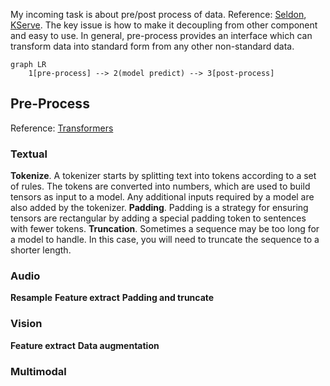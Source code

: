 My incoming task is about pre/post process of data. Reference: [Seldon](https://docs.seldon.io/projects/seldon-core/en/latest/examples/transformers-v2-protocol.html), [KServe](https://kserve.github.io/website/0.9/modelserving/v1beta1/transformer/feast/). The key issue is how to make it decoupling from other component and easy to use. In general, pre-process provides an interface which can transform data into standard form from any other non-standard data.
```mermaid
graph LR
    1[pre-process] --> 2(model predict) --> 3[post-process]
```
## Pre-Process
Reference: [Transformers](https://huggingface.co/docs/transformers/preprocessing#preprocess)
### Textual
**Tokenize**. A tokenizer starts by splitting text into tokens according to a set of rules. The tokens are converted into numbers, which are used to build tensors as input to a model. Any additional inputs required by a model are also added by the tokenizer.
**Padding**. Padding is a strategy for ensuring tensors are rectangular by adding a special padding token to sentences with fewer tokens.
**Truncation**. Sometimes a sequence may be too long for a model to handle. In this case, you will need to truncate the sequence to a shorter length.

### Audio
**Resample**
**Feature extract**
**Padding and truncate**
### Vision
**Feature extract**
**Data augmentation**
### Multimodal